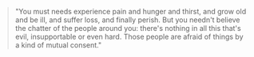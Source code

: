 > "You must needs experience pain and hunger and thirst, and grow old and be ill, and suffer loss, and finally perish. But you needn't believe the chatter of the people around you: there's nothing in all this that's evil, insupportable or even hard. Those people are afraid of things by a kind of mutual consent."
